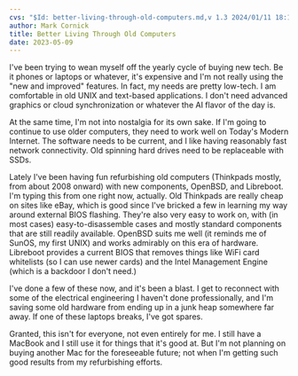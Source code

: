 ```yaml
---
cvs: "$Id: better-living-through-old-computers.md,v 1.3 2024/01/11 18:12:48 mcornick Exp $"
author: Mark Cornick
title: Better Living Through Old Computers
date: 2023-05-09
---
```

I've been trying to wean myself off the yearly cycle of buying new tech.  Be it phones or laptops or whatever, it's expensive and I'm not really using the "new and improved" features. In fact, my needs are pretty low-tech. I am comfortable in old UNIX and text-based applications. I don't need advanced graphics or cloud synchronization or whatever the AI flavor of the day is.

At the same time, I'm not into nostalgia for its own sake. If I'm going to continue to use older computers, they need to work well on Today's Modern Internet. The software needs to be current, and I like having reasonably fast network connectivity. Old spinning hard drives need to be replaceable with SSDs.

Lately I've been having fun refurbishing old computers (Thinkpads mostly, from about 2008 onward) with new components, OpenBSD, and Libreboot. I'm typing this from one right now, actually. Old Thinkpads are really cheap on sites like eBay, which is good since I've bricked a few in learning my way around external BIOS flashing. They're also very easy to work on, with (in most cases) easy-to-disassemble cases and mostly standard components that are still readily available. OpenBSD suits me well (it reminds me of SunOS, my first UNIX) and works admirably on this era of hardware. Libreboot provides a current BIOS that removes things like WiFi card whitelists (so I can use newer cards) and the Intel Management Engine (which is a backdoor I don't need.)

I've done a few of these now, and it's been a blast. I get to reconnect with some of the electrical engineering I haven't done professionally, and I'm saving some old hardware from ending up in a junk heap somewhere far away. If one of these laptops breaks, I've got spares.

Granted, this isn't for everyone, not even entirely for me. I still have a MacBook and I still use it for things that it's good at. But I'm not planning on buying another Mac for the foreseeable future; not when I'm getting such good results from my refurbishing efforts.
